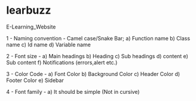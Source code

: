 # learbuzz

E-Learning_Website

1 - Naming convention - Camel case/Snake Bar;
a) Function name
b) Class name
c) Id name
d) Variable name

2 - Font size -
a) Main headings
b) Heading
c) Sub headings
d) content
e) Sub content
f) Notifications (errors,alert etc.)

3 - Color Code -
a) Font Color
b) Background Color
c) Header Color
d) Footer Color
e) Sidebar

4 - Font family -
a) It should be simple (Not in cursive)
